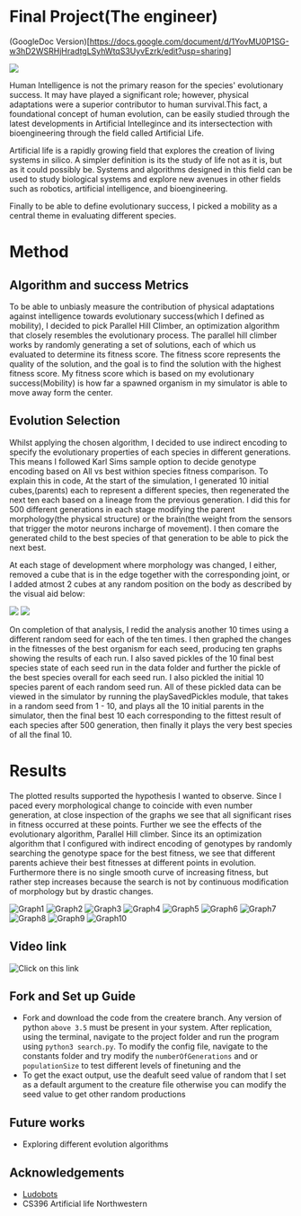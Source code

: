 # Final Project(The engineer) 
(GoogleDoc Version)[https://docs.google.com/document/d/1YovMU0P1SG-w3hD2WSRHjHradtgLSyhWtqS3UyvEzrk/edit?usp=sharing]

![](https://github.com/ArtificialLifeAssignments/Ludobots/blob/final/New%20Project.gif)

Human Intelligence is not the primary reason for the species' evolutionary success. It may have played a significant role; however, physical adaptations were a superior contributor to human survival.This fact, a foundational concept of human evolution, can be easily studied through the latest developments in Artificial Intellegince and its intersectection with bioengineering through the field called Artificial Life. 

Artificial life is a rapidly growing field that explores the creation of living systems in silico. A simpler definition is its the study of life not as it is, but as it could possibly be. Systems and algorithms designed in this field can be used to study biological systems and explore new avenues in other fields such as robotics, artificial intelligence, and bioengineering.

Finally to be able to define evolutionary success, I picked a mobility as a central theme in evaluating different species. 

# Method

## Algorithm and success Metrics
To be able to unbiasly measure the contribution of physical adaptations against intelligence towards evolutionary success(which I defined as mobility), I decided to pick Parallel Hill Climber, an optimization algorithm that closely resembles the evolutionary process. The parallel hill climber works by randomly generating a set of solutions, each of which us evaluated to determine its fitness score. The fitness score represents the quality of the solution, and the goal is to find the solution with the highest fitness score. My fitness score which is based on my evolutionary success(Mobility) is how far a spawned organism in my simulator is able to move away form the center.

## Evolution Selection
Whilst applying the chosen algorithm, I decided to use indirect encoding to specify the evolutionary properties of each species in different generations. This means I followed  Karl Sims sample option to decide genotype encoding based on All vs best withion species fitness comparison. To explain this in code, At the start of the simulation, I generated 10 initial cubes,(parents) each to represent a different species, then regenerated the next ten each based on a lineage from the previous generation. I did this for 500 different generations in each stage modifying the parent morphology(the physical structure) or the brain(the weight from the sensors that trigger the motor neurons incharge of movement). I then comare the generated child to the best species of that generation to be able to pick the next best. 

At each stage of development where morphology was changed, I either, removed a cube that is in the edge together with the corresponding joint, or I added atmost 2 cubes at any random position on the body as described by the visual aid below:

![](https://github.com/ArtificialLifeAssignments/Ludobots/blob/final/Hw1-1%202.jpg)
![](https://github.com/ArtificialLifeAssignments/Ludobots/blob/final/Hw1-2.jpg)



On completion of that analysis, I redid the analysis another 10 times using a different random seed for each of the ten times. I then graphed the changes in the fitnesses of the best organism for each seed, producing ten graphs showing the results of each run. I also saved pickles of the 10 final best species state of each seed run in the data folder and further the pickle of the best species overall for each seed run.  I also pickled the initial 10 species parent of each random seed run. All of these pickled data can be viewed in the simulator by running the playSavedPickles module, that takes in a random seed from 1 - 10, and plays all the 10 initial parents in the simulator, then the final best 10 each corresponding to the fittest result of each species after 500 generation, then finally it plays the very best species of all the final 10. 

# Results
The plotted results supported the hypothesis I wanted to observe. Since I paced every morphological change to coincide with even number generation, at close inspection of the graphs we see that all significant rises in fitness occurred at these points. Further we see the effects of the evolutionary algorithm, Parallel Hill climber. Since its an optimization algorithm that I configured with indirect encoding of genotypes by randomly searching the genotype space for the best fitness, we see that different parents achieve their best fitnesses at different points in evolution. Furthermore there is no single smooth curve of increasing fitness, but rather step increases because the search is not by continuous modification of morphology but by drastic changes.

![Graph1](https://github.com/ArtificialLifeAssignments/Ludobots/blob/final/data/fitnessGraphs/FitnessOfEvolvingRobotWithSeed1.png)
![Graph2](https://github.com/ArtificialLifeAssignments/Ludobots/blob/final/data/fitnessGraphs/FitnessOfEvolvingRobotWithSeed2.png)
![Graph3](https://github.com/ArtificialLifeAssignments/Ludobots/blob/final/data/fitnessGraphs/FitnessOfEvolvingRobotWithSeed3.png)
![Graph4](https://github.com/ArtificialLifeAssignments/Ludobots/blob/final/data/fitnessGraphs/FitnessOfEvolvingRobotWithSeed4.png)
![Graph5](https://github.com/ArtificialLifeAssignments/Ludobots/blob/final/data/fitnessGraphs/FitnessOfEvolvingRobotWithSeed5.png)
![Graph6](https://github.com/ArtificialLifeAssignments/Ludobots/blob/final/data/fitnessGraphs/FitnessOfEvolvingRobotWithSeed6.png)
![Graph7](https://github.com/ArtificialLifeAssignments/Ludobots/blob/final/data/fitnessGraphs/FitnessOfEvolvingRobotWithSeed7.png)
![Graph8](https://github.com/ArtificialLifeAssignments/Ludobots/blob/final/data/fitnessGraphs/FitnessOfEvolvingRobotWithSeed8.png)
![Graph9](https://github.com/ArtificialLifeAssignments/Ludobots/blob/final/data/fitnessGraphs/FitnessOfEvolvingRobotWithSeed9.png)
![Graph10](https://github.com/ArtificialLifeAssignments/Ludobots/blob/final/data/fitnessGraphs/FitnessOfEvolvingRobotWithSeed10.png)



 ## Video link
  ![Click on this link](https://www.youtube.com/watch?v=l55aWs4c1nY&list=PLCGVHiz7oVMdL6_8B75XG6X2Wnk9bqsk1&index=18)
  
 ## Fork and Set up Guide
 - Fork and download the code from the createre branch. Any version of python `above 3.5` must be present in your system. After replication, using the terminal, navigate to the project folder and run the program using ```python3 search.py```. To modify the config file, navigate to the constants folder and 
 try modify the ```numberOfGenerations```  and or ```populationSize``` to test different levels of finetuning and the
 - To get the exact output, use the deafult seed value of random that I set as a default argument to the creature file otherwise you can modify the seed value to get other random productions
 
 
 ## Future works
  -  Exploring different evolution algorithms
  
  ## Acknowledgements
  - [Ludobots](https://www.reddit.com/r/ludobots/wiki/tipsandtricks/)
  - CS396 Artificial life Northwestern

 
 
 
